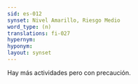 ```yaml
---
sid: es-012
synset: Nivel Amarillo, Riesgo Medio
word_type: (n)
translations: fi-027
hypernym: 
hyponym: 
layout: synset
---
```

Hay más actividades pero con precaución.